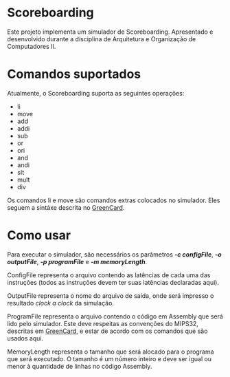 # Scoreboarding</h1>
Este projeto implementa um simulador de Scoreboarding. Apresentado e desenvolvido durante a disciplina de Arquitetura e Organização de Computadores II.

# Comandos suportados
Atualmente, o Scoreboarding suporta as seguintes operações:
* li
* move
* add
* addi
* sub
* or
* ori
* and
* andi
* slt
* mult
* div

Os comandos li e move são comandos extras colocados no simulador. Eles seguem a sintáxe descrita no [GreenCard](https://inst.eecs.berkeley.edu/~cs61c/resources/MIPS_Green_Sheet.pdf).

# Como usar
Para executar o simulador, são necessários os parâmetros ***-c configFile***, ***-o outputFile***, ***-p programFile*** e ***-m memoryLength***.

ConfigFile representa o arquivo contendo as latências de cada uma das instruções (todos as instruções devem ter suas latências declaradas aqui).

OutputFile representa o nome do arquivo de saída, onde será impresso o resultado *clock a clock* da simulação.

ProgramFile representa o arquivo contendo o código em Assembly que será lido pelo simulador. Este deve respeitas as convenções do MIPS32, descritas em [GreenCard](https://inst.eecs.berkeley.edu/~cs61c/resources/MIPS_Green_Sheet.pdf), e estar de acordo com os comandos que são usados aqui.

MemoryLength representa o tamanho que será alocado para o programa que será executado. O tamanho é um número inteiro e deve ser igual ou menor à quantidade de linhas no código Assembly.